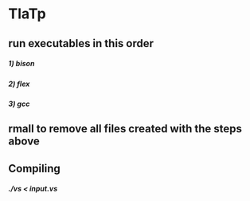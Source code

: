 # TlaTp

## run executables in this order

##### 1) bison
##### 2) flex
##### 3) gcc

## rmall to remove all files created with the steps above

## Compiling

##### ./vs < input.vs
